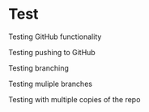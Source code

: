 # Test
Testing GitHub functionality

Testing pushing to GitHub

Testing branching

Testing muliple branches

Testing with multiple copies of the repo
